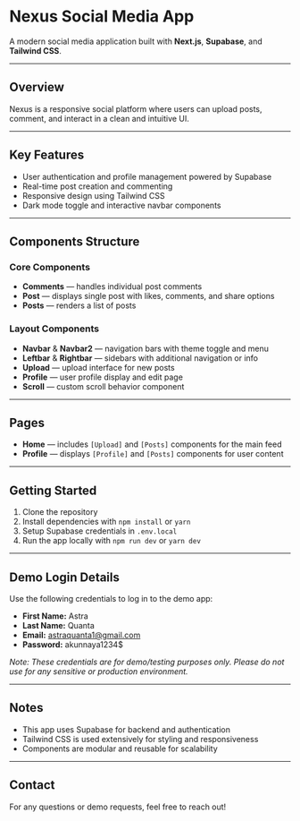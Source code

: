 # Nexus Social Media App

A modern social media application built with **Next.js**, **Supabase**, and **Tailwind CSS**.

---

## Overview

Nexus is a responsive social platform where users can upload posts, comment, and interact in a clean and intuitive UI.

---

## Key Features

* User authentication and profile management powered by Supabase
* Real-time post creation and commenting
* Responsive design using Tailwind CSS
* Dark mode toggle and interactive navbar components

---

## Components Structure

### Core Components

* **Comments** — handles individual post comments
* **Post** — displays single post with likes, comments, and share options
* **Posts** — renders a list of posts

### Layout Components

* **Navbar** & **Navbar2** — navigation bars with theme toggle and menu
* **Leftbar** & **Rightbar** — sidebars with additional navigation or info
* **Upload** — upload interface for new posts
* **Profile** — user profile display and edit page
* **Scroll** — custom scroll behavior component

---

## Pages

* **Home** — includes `[Upload]` and `[Posts]` components for the main feed
* **Profile** — displays `[Profile]` and `[Posts]` components for user content

---

## Getting Started

1. Clone the repository
2. Install dependencies with `npm install` or `yarn`
3. Setup Supabase credentials in `.env.local`
4. Run the app locally with `npm run dev` or `yarn dev`

---

## Demo Login Details

Use the following credentials to log in to the demo app:

* **First Name:** Astra
* **Last Name:** Quanta
* **Email:** [astraquanta1@gmail.com](mailto:astraquanta1@gmail.com)
* **Password:** akunnaya1234\$

*Note: These credentials are for demo/testing purposes only. Please do not use for any sensitive or production environment.*

---

## Notes

* This app uses Supabase for backend and authentication
* Tailwind CSS is used extensively for styling and responsiveness
* Components are modular and reusable for scalability

---

## Contact

For any questions or demo requests, feel free to reach out!

